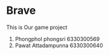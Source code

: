 # Brave
This is Our game project

1. Phongphol phongsri 6330300569
2. Pawat Attadampunna 6330300640
